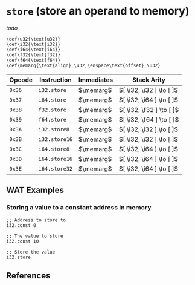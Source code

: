 
# `store` (store an operand to memory)

_todo_



```katex:def
\def\u32{\text{u32}}
\def\i32{\text{i32}}
\def\i64{\text{i64}}
\def\f32{\text{f32}}
\def\f64{\text{f64}}
\def\memarg{\text{align}_\u32,\enspace\text{offset}_\u32}
```

| Opcode | Instruction    | Immediates | Stack Arity |
|--------|----------------|------------|-------------|
| `0x36` | `i32.store`    | $\memarg$  | $[ \i32, \i32 ] \to [ ]$ |
| `0x37` | `i64.store`    | $\memarg$  | $[ \i32, \i64 ] \to [ ]$ |
| `0x38` | `f32.store`    | $\memarg$  | $[ \i32, \f32 ] \to [ ]$ |
| `0x39` | `f64.store`    | $\memarg$  | $[ \i32, \f64 ] \to [ ]$ |
| `0x3A` | `i32.store8`   | $\memarg$  | $[ \i32, \i32 ] \to [ ]$ |
| `0x3B` | `i32.store16`  | $\memarg$  | $[ \i32, \i32 ] \to [ ]$ |
| `0x3C` | `i64.store8`   | $\memarg$  | $[ \i32, \i64 ] \to [ ]$ |
| `0x3D` | `i64.store16`  | $\memarg$  | $[ \i32, \i64 ] \to [ ]$ |
| `0x3E` | `i64.store32`  | $\memarg$  | $[ \i32, \i64 ] \to [ ]$ |



## WAT Examples

### Storing a value to a constant address in memory

```wasm
;; Address to store to
i32.const 0

;; The value to store
i32.const 10

;; Store the value
i32.store
```



## References

[^§2.4.7]: _WebAssembly Core Specification: Memory Instructions_ - <https://webassembly.github.io/spec/core/bikeshed/#memory-instructions%E2%91%A0>

